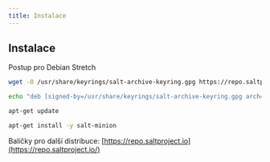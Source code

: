 ```yaml
---
title: Instalace
---
```


## Instalace

Postup pro Debian Stretch

```bash
wget -O /usr/share/keyrings/salt-archive-keyring.gpg https://repo.saltproject.io/py3/debian/10/amd64/latest/salt-archive-keyring.gpg

echo "deb [signed-by=/usr/share/keyrings/salt-archive-keyring.gpg arch=amd64] https://repo.saltproject.io/py3/debian/10/amd64/latest buster main" > /etc/apt/sources.list.d/salt.list

apt-get update

apt-get install -y salt-minion
```

Balíčky pro další distribuce: [https://repo.saltproject.io](https://repo.saltproject.io/)
